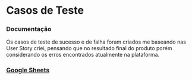 # Casos de Teste

### Documentação

Os casos de teste de sucesso e de falha foram criados me baseando nas User Story criei, pensando que no resultado final do produto porém considerando os erros encontrados atualmente na plataforma.

### [Google Sheets](https://docs.google.com/spreadsheets/d/1FIODDYPr3d4oygkgHXrHzg_QE-rLuvK4i845cr52KFo/edit?gid=0#gid=0)